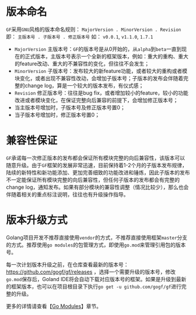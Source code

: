 # 版本命名

`GF`采用`GNU`风格的版本命名规则： `MajorVersion . MinorVersion . Revision` 即： `主版本号 . 子版本号 . 修正版本号` 如： `v0.0.1`, `v1.1.0`, `1.7.1`

- `MajorVersion` 主版本号：`GF`的版本号是从0开始的，从`alpha`到`beta`一直到现在的正式版本，主版本号表示一个全新的框架版本，例如：重大的重构、重大的feature改动、重大的不兼容性的变化，但往往不会发生；
- `MinorVersion` 子版本号：发布较大的新feature功能，或者较大的重构或者模块变化，或者出现不兼容性改动，会增加子版本号；子版本的发布会伴随着完整的change log，算是一个较大的版本发布，有仪式感；
- `Revision` 修正版本号：往往是bug fix，或者增加较小的feature，较小的功能改进或者模块变化，在保证完整向后兼容的前提下，会增加修正版本号；
- 当主版本号增加时，子版本号及修正版本号置0；
- 当子版本号增加时，修正版本号置0；

# 兼容性保证

`GF`承诺每一次修正版本的发布都会保证所有模块完整的向后兼容性，该版本可以随意升级。由于`GF`框架的发展非常迅速，目前保持着1-2个月的子版本发布规律，陆续的新特性和新功能添加、更加完善细致的功能改进和锤炼，因此子版本的发布不一定能保证所有模块完整的向后兼容性，但任何子版本的发布都会有完整的change log，通知发布。如果有部分模块的兼容性调整（情况比较少），那么也会伴随着相关的重点标注说明，往往也有升级操作指导。


# 版本升级方式

Golang项目开发不推荐直接使用`vendor`的方式，不推荐直接使用框架`master`分支的方式。推荐使用`go modules`的包管理方式，即使用`go.mod`来管理引用包的版本号。

每一次计划版本升级之前，在仓库查看最新的版本号：https://github.com/gogf/gf/releases ，选择一个需要升级的版本号，修改`go.mod`保存后，Goland IDE将会自动下载对应版本号的框架。如果是升级到最新的框架版本，也可以在项目根目录下执行`go get -u github.com/gogf/gf`进行完整的升级。

更多的详情请查看【[Go Modules](prepare/gomodule.md)】章节。



